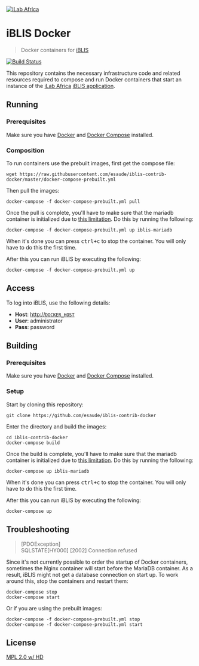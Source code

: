 [![iLab Africa](https://cloud.githubusercontent.com/assets/668093/15218567/cfdc111e-1860-11e6-84e5-19ae44add33e.png)](http://www.ilabafrica.ac.ke/)

# iBLIS Docker

> Docker containers for [iBLIS](https://github.com/ilabafrica/iBLIS)

[![Build Status](https://travis-ci.org/esaude/iblis-contrib-docker.svg?branch=master)](https://travis-ci.org/esaude/iblis-contrib-docker)

This repository contains the necessary infrastructure code and related resources
required to compose and run Docker containers that start an instance
of the [iLab Africa](http://www.ilabafrica.ac.ke/) [iBLIS application](https://github.com/ilabafrica/iBLIS).

## Running

### Prerequisites

Make sure you have [Docker](https://docs.docker.com/) and [Docker Compose](https://docs.docker.com/compose/install/) installed.

### Composition

To run containers use the prebuilt images, first get the compose file:

```
wget https://raw.githubusercontent.com/esaude/iblis-contrib-docker/master/docker-compose-prebuilt.yml
```

Then pull the images:

```
docker-compose -f docker-compose-prebuilt.yml pull
```

Once the pull is complete, you'll have to make sure that the mariadb container
is initialized due to [this limitation](https://github.com/docker-library/mysql/issues/81).
Do this by running the following:

````
docker-compose -f docker-compose-prebuilt.yml up iblis-mariadb
````

When it's done you can press <kbd>ctrl+c</kbd> to stop the container. You will only have
to do this the first time.

After this you can run iBLIS by executing the following:

````
docker-compose -f docker-compose-prebuilt.yml up
````

## Access

To log into iBLIS, use the following details:

* **Host**: [http://`DOCKER_HOST`](http://localhost)
* **User**: administrator
* **Pass**: password

## Building

### Prerequisites

Make sure you have [Docker](https://docs.docker.com/) and [Docker Compose](https://docs.docker.com/compose/install/) installed.

### Setup

Start by cloning this repository:

````
git clone https://github.com/esaude/iblis-contrib-docker
````

Enter the directory and build the images:

````
cd iblis-contrib-docker
docker-compose build
````

Once the build is complete, you'll have to make sure that the mariadb container
is initialized due to [this limitation](https://github.com/docker-library/mysql/issues/81).
Do this by running the following:

````
docker-compose up iblis-mariadb
````

When it's done you can press <kbd>ctrl+c</kbd> to stop the container. You will only have
to do this the first time.

After this you can run iBLIS by executing the following:

````
docker-compose up
````

## Troubleshooting

> [PDOException]<br/>
> SQLSTATE[HY000] [2002] Connection refused

Since it's not currently possible to order the startup of Docker containers,
sometimes the Nginx container will start before the MariaDB container. As a result,
iBLIS might not get a database connection on start up. To work around this,
stop the containers and restart them:

````
docker-compose stop
docker-compose start
````

Or if you are using the prebuilt images:

````
docker-compose -f docker-compose-prebuilt.yml stop
docker-compose -f docker-compose-prebuilt.yml start
````

## License

[MPL 2.0 w/ HD](http://openmrs.org/license/)
